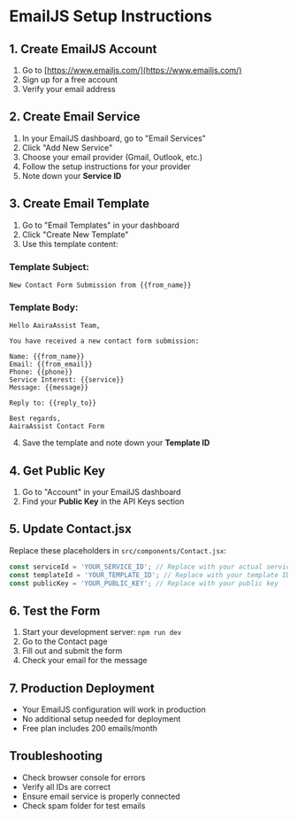 # EmailJS Setup Instructions

## 1. Create EmailJS Account
1. Go to [https://www.emailjs.com/](https://www.emailjs.com/)
2. Sign up for a free account
3. Verify your email address

## 2. Create Email Service
1. In your EmailJS dashboard, go to "Email Services"
2. Click "Add New Service"
3. Choose your email provider (Gmail, Outlook, etc.)
4. Follow the setup instructions for your provider
5. Note down your **Service ID**

## 3. Create Email Template
1. Go to "Email Templates" in your dashboard
2. Click "Create New Template"
3. Use this template content:

### Template Subject:
```
New Contact Form Submission from {{from_name}}
```

### Template Body:
```
Hello AairaAssist Team,

You have received a new contact form submission:

Name: {{from_name}}
Email: {{from_email}}
Phone: {{phone}}
Service Interest: {{service}}
Message: {{message}}

Reply to: {{reply_to}}

Best regards,
AairaAssist Contact Form
```

4. Save the template and note down your **Template ID**

## 4. Get Public Key
1. Go to "Account" in your EmailJS dashboard
2. Find your **Public Key** in the API Keys section

## 5. Update Contact.jsx
Replace these placeholders in `src/components/Contact.jsx`:

```javascript
const serviceId = 'YOUR_SERVICE_ID'; // Replace with your actual service ID
const templateId = 'YOUR_TEMPLATE_ID'; // Replace with your template ID  
const publicKey = 'YOUR_PUBLIC_KEY'; // Replace with your public key
```

## 6. Test the Form
1. Start your development server: `npm run dev`
2. Go to the Contact page
3. Fill out and submit the form
4. Check your email for the message

## 7. Production Deployment
- Your EmailJS configuration will work in production
- No additional setup needed for deployment
- Free plan includes 200 emails/month

## Troubleshooting
- Check browser console for errors
- Verify all IDs are correct
- Ensure email service is properly connected
- Check spam folder for test emails
